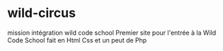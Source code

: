 # wild-circus
mission intégration wild code school
Premier site pour l'entrée à la Wild Code School fait en Html Css et un peut de Php
